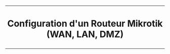 ------------------------------------------------------------------------------------
# <p align='center'> Configuration d'un Routeur Mikrotik (WAN, LAN, DMZ) </p>
------------------------------------------------------------------------------------
